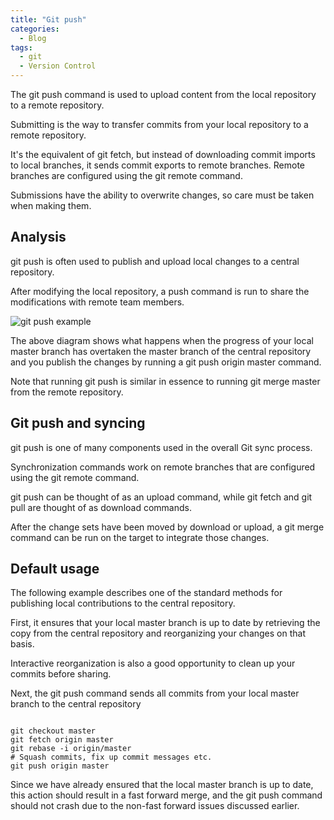```yaml
---
title: "Git push"
categories:
  - Blog
tags:
  - git
  - Version Control
---
```


The git push command is used to upload content from the local repository to a remote repository.

Submitting is the way to transfer commits from your local repository to a remote repository. 

It's the equivalent of git fetch, but instead of downloading commit imports to local branches, it sends commit exports to remote branches. Remote branches are configured using the git remote command. 

Submissions have the ability to overwrite changes, so care must be taken when making them.

<h2>Analysis</h2>

git push is often used to publish and upload local changes to a central repository.

After modifying the local repository, a push command is run to share the modifications with remote team members. 

<img src="https://i.imgur.com/Yk5AEt2.png" alt="git push example" > 

The above diagram shows what happens when the progress of your local master branch has overtaken the master branch of the central repository and you publish the changes by running a git push origin master command. 

Note that running git push is similar in essence to running git merge master from the remote repository. 


<h2>Git push and syncing</h2>

git push is one of many components used in the overall Git sync process. 

Synchronization commands work on remote branches that are configured using the git remote command.

git push can be thought of as an upload command, while git fetch and git pull are thought of as download commands. 

After the change sets have been moved by download or upload, a git merge command can be run on the target to integrate those changes. 

<h2>Default usage</h2>

The following example describes one of the standard methods for publishing local contributions to the central repository. 

First, it ensures that your local master branch is up to date by retrieving the copy from the central repository and reorganizing your changes on that basis. 

Interactive reorganization is also a good opportunity to clean up your commits before sharing. 

Next, the git push command sends all commits from your local master branch to the central repository 

<pre><code>
git checkout master
git fetch origin master
git rebase -i origin/master
# Squash commits, fix up commit messages etc.
git push origin master
</code></pre>

Since we have already ensured that the local master branch is up to date, this action should result in a fast forward merge, and the git push command should not crash due to the non-fast forward issues discussed earlier. 
